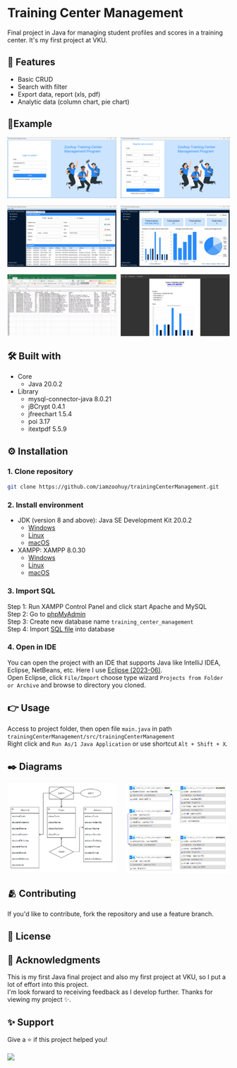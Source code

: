 # Training Center Management
Final project in Java for managing student profiles and scores in a training center. It's my first project at VKU.

## 📍 Features
- Basic CRUD
- Search with filter
- Export data, report (xls, pdf)
- Analytic data (column chart, pie chart)

## 📃Example
<p>
  <img title='Login page' src="./Screenshot/login.png" width="49%"/>
  <img title='Register page' style='float: right' src="./Screenshot/register.png" width="49%"/>
</p>
<p>
  <img title='Main page' src="./Screenshot/main.png" width="49%"/>
  <img title='Analytic page' style='float: right' src="./Screenshot/analytic.png" width="49%"/>
</p>
<p>
  <img title='Export to Excel' src="./Screenshot/export-data.png" width="49%"/>
  <img title='Export report to PDF' style='float: right' src="./Screenshot/export-report.png" width="49%"/>
</p>

## 🛠️ Built with
- Core
    - Java 20.0.2
- Library
    - mysql-connector-java 8.0.21
    - jBCrypt 0.4.1
    - jfreechart 1.5.4
    - poi 3.17
    - itextpdf 5.5.9

## ⚙️ Installation
### 1. Clone repository
```bash
git clone https://github.com/iamzoohuy/trainingCenterManagement.git
```
### 2. Install environment
- JDK (version 8 and above): Java SE Development Kit 20.0.2
    - [Windows](https://download.oracle.com/java/20/archive/jdk-20.0.2_windows-x64_bin.exe)
    - [Linux](https://download.oracle.com/java/20/archive/jdk-20.0.2_linux-x64_bin.rpm)
    - [macOS](https://download.oracle.com/java/20/archive/jdk-20.0.2_macos-aarch64_bin.dmg)
- XAMPP: XAMPP 8.0.30
    - [Windows](https://sourceforge.net/projects/xampp/files/XAMPP%20Windows/8.0.30/xampp-windows-x64-8.0.30-0-VS16-installer.exe)
    - [Linux](https://sourceforge.net/projects/xampp/files/XAMPP%20Linux/8.0.30/xampp-linux-x64-8.0.30-0-installer.run)
    - [macOS](https://sourceforge.net/projects/xampp/files/XAMPP%20Mac%20OS%20X/8.0.28/xampp-osx-8.0.28-0-installer.dmg)
### 3. Import SQL
Step 1: Run XAMPP Control Panel and click start Apache and MySQL<br>
Step 2: Go to [phpMyAdmin](http://localhost/phpmyadmin)<br>
Step 3: Create new database name `training_center_management`<br>
Step 4: Import [SQL file](./training_center_management.sql) into database
### 4. Open in IDE
You can open the project with an IDE that supports Java like IntelliJ IDEA, Eclipse, NetBeans, etc. Here I use [Eclipse (2023-06)](https://www.eclipse.org/downloads/download.php?file=/oomph/epp/2023-12/R/eclipse-inst-jre-win64.exe).<br>
Open Eclipse, click `File/Import` choose type wizard `Projects from Folder or Archive` and browse to directory you cloned.

## 👉 Usage
Access to project folder, then open file `main.java` in path `trainingCenterManagement/src/trainingCenterManagement`<br>
Right click and `Run As/1 Java Application` or use shortcut `Alt + Shift + X`.

## ✒️ Diagrams
<p>
  <img title='ERD diagram' src="./Screenshot/erd.png" width="49%"/>
  <img title='ERM diagram' style='float: right' src="./Screenshot/erm.png" width="47%"/>
</p>

## 🫂 Contributing
If you'd like to contribute, fork the repository and use a feature branch.

## 📄 License

## 🥹 Acknowledgments
This is my first Java final project and also my first project at VKU, so I put a lot of effort into this project.<br>
I'm look forward to receiving feedback as I develop further. Thanks for viewing my project ✨.

## ✨ Support
Give a ⭐ if this project helped you!<br><br>
<a href='https://www.buymeacoffee.com/zoohuy' target='_blank'><img style='height: 34px' src='https://i.imgur.com/Y2Ta2iz.png'/></a>
